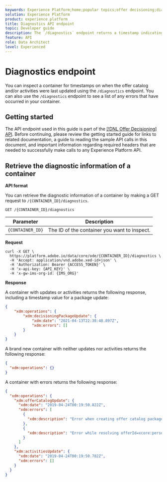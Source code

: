 ```yaml
---
keywords: Experience Platform;home;popular topics;offer decisioning;diagnostics
solution: Experience Platform
product: experience platform
title: Diagnostics API endpoint
topic: Developer guide
description: The `/diagnostics` endpoint returns a timestamp indicating when the offer catalog and/or activities were last updated, as well as a list of errors that occurred when doing so.
feature: API
role: Data Architect
level: Experienced
---
```


# Diagnostics endpoint

You can inspect a container for timestamps on when the offer catalog and/or activities were last updated using the `/diagnostics` endpoint. You can also use the `/diagnostics` endpoint to see a list of any errors that have occurred in your container.

## Getting started

The API endpoint used in this guide is part of the [[!DNL Offer Decisioning] API](./getting-started.md). Before continuing, please review the getting started guide for links to related documentation, a guide to reading the sample API calls in this document, and important information regarding required headers that are needed to successfully make calls to any Experience Platform API.

## Retrieve the diagnostic information of a container

**API format**

You can retrieve the diagnostic information of a container by making a GET request to `/{CONTAINER_ID}/diagnostics`.

```http
GET /{CONTAINER_ID}/diagnostics
```

| Parameter | Description
| --- | --- |
| `{CONTAINER_ID}` | The ID of the container you want to inspect. |

**Request**

```shell
curl -X GET \
  https://platform.adobe.io/data/core/ode/{CONTAINER_ID}/diagnostics \
  -H 'Accept: application/vnd.adobe.xed-id+json' \
  -H 'Authorization: Bearer {ACCESS_TOKEN}' \
  -H 'x-api-key: {API_KEY}' \
  -H 'x-gw-ims-org-id: {IMS_ORG}'
```

**Response**

A container with updates or activities returns the following response, including a timestamp value for a package update:

```json
{
    "xdm:operations": {
        "xdm:decisioningPackageUpdate": {
            "xdm:date": "2021-04-13T22:38:48.897Z",
            "xdm:errors": []
        }
    }
}
```

A brand new container with neither updates nor activities returns the following response:

```json
{
  "xdm:operations": {}
}
```

A container with errors returns the following response:

```json
{
  "xdm:operations": {
    "xdm:offerCatalogUpdate": {
      "xdm:date": "2019-04-24T00:19:50.822Z",
      "xdm:errors": [
        {
          "xdm:description": "Error when creating offer catalog package for imsOrgId={IMS_ORG}, containerId={CONTAINER_ID}, error=Errors while processing offers, errorCount=1"
        },
        {
          "xdm:description": "Error while resolving offerId=xcore:personalized-offer:f8e0a451e93f4de: Error while processing ruleId=xcore:eligibility-rule:f8e0a5d6d2000e8: PQLValidationException: Unsupported function fake"
        }
      ]
    },
    "xdm:activitiesUpdate": {
      "xdm:date": "2019-04-24T00:19:50.782Z",
      "xdm:errors": []
    }
  }
}
```
